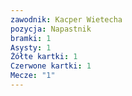 ```yaml
---
zawodnik: Kacper Wietecha
pozycja: Napastnik
bramki: 1
Asysty: 1
Żółte kartki: 1
Czerwone kartki: 1
Mecze: "1"
---
```

